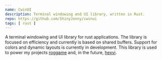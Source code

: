 ```yaml
---
name: CwinUI
description: Terminal windowing and UI library, written in Rust.
repo: https://github.com/ShinyJonny/cwinui
tags: [ rust ]
---
```


A terminal windowing and UI library for rust applications.
The library is focused on efficiency and currently is based on shared buffers.
Support for colors and dynamic layouts is currently in development.
This library is used to power my projects [roggame](/projects/roggame) and, in the future, [hexvi](/projects/hexvi).
